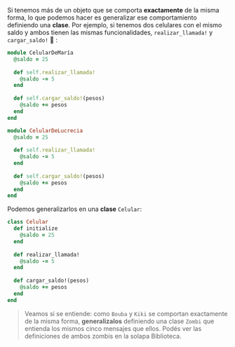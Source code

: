 Si tenemos más de un objeto que se comporta **exactamente** de la misma forma, lo que podemos hacer es generalizar ese comportamiento definiendo una **clase**. Por ejemplo, si tenemos dos celulares con el mismo saldo y ambos tienen las mismas funcionalidades, `realizar_llamada!` y `cargar_saldo!` :iphone: :

```ruby
module CelularDeMaría
  @saldo = 25
  
  def self.realizar_llamada!
    @saldo -= 5
  end
  
  def self.cargar_saldo!(pesos)
    @saldo += pesos
  end
end

module CelularDeLucrecia
  @saldo = 25
  
  def self.realizar_llamada!
    @saldo -= 5
  end
  
  def self.cargar_saldo!(pesos)
    @saldo += pesos
  end
end
```

Podemos generalizarlos en una **clase** `Celular`:

```ruby
class Celular
  def initialize
    @saldo = 25
  end
  
  def realizar_llamada!
    @saldo -= 5
  end
  
  def cargar_saldo!(pesos)
    @saldo += pesos
  end
end
```

> Veamos si se entiende: como `Bouba` y `Kiki` se comportan exactamente de la misma forma, **generalizalos** definiendo una clase `Zombi` que entienda los mismos cinco mensajes que ellos. Podés ver las definiciones de ambos zombis en la solapa Biblioteca. 